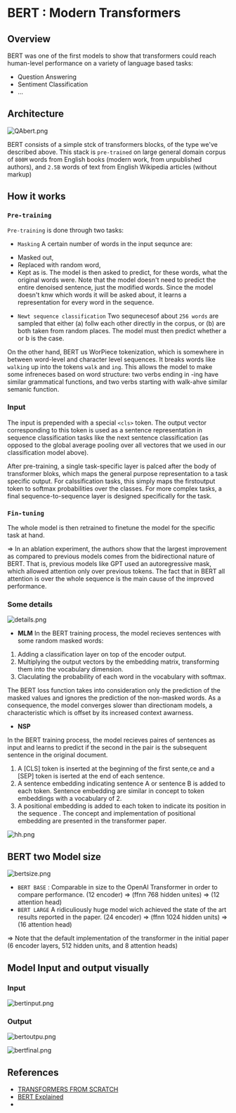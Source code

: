 # BERT : Modern Transformers


## Overview
BERT was one of the first models to show that transformers could reach human-level performance on a variety of language based tasks:
- Question Answering
- Sentiment Classification
- …

## Architecture

![QAbert.png](images\QAbert.png)

BERT consists of a simple stck of transformers blocks, of the type we've described above. This stack is `pre-trained` on large general domain corpus of `800M` words from English books (modern work, from unpublished authors), and `2.5B` words of text from English Wikipedia articles (without markup)

## How it works

### `Pre-training`

`Pre-training` is done through two tasks:

* `Masking`  A certain number of words in the input sequnce are: 
- Masked out, 
- Replaced with random word,
- Kept as is.
The model is then asked to predict, for these words, what the original words were. Note that the model doesn't need to predict the entire denoised sentence, just the modified words. Since the model doesn't knw which words it will be asked about, it learns a representation for every word in the sequence.

* `Newt sequence classification` Two sequnecesof about `256 words` are sampled that either (a) follw each other directly in the corpus, or (b) are both taken from random places. The model must then predict whether a or b is the case.


On the other hand, BERT us WorPiece tokenization, which is somewhere in between word-level and character level sequences. It breaks words like `walking` up into the tokens `walk` and `ing`. This allows the model to make some infreneces based on word structure: two verbs ending in -ing have similar grammatical functions, and two verbs starting with walk-ahve similar semanic function.


### Input
The input is prepended with a special `<cls>` token. The output vector corresponding to this token is used as a sentence representation in sequence classification tasks like the next sentence classification (as opposed to the global average pooling over all vectores that we used in our classification model above).

After pre-training, a single task-specific layer is palced after the body of transformer bloks, which maps the general purpose representation to a task specific output. For calssification tasks, this simply maps the firstoutput token to softmax probabilities over the classes. For more complex tasks, a final sequence-to-sequence layer is designed specifically for the task.


### `Fin-tuning`

The whole model is then retrained to finetune the model for the specific task at hand.


⇒ In an ablation experiment, the authors show that the largest improvement as compared to previous models comes from the bidirectional nature of BERT. That is, previous models like GPT used an autoregressive mask, which allowed attention only over previous tokens. The fact that in BERT all attention is over the whole sequence is the main cause of the improved performance.

### Some details

![details.png](images\details.png)

* **MLM**
In the BERT training process, the model recieves sentences with some random masked words:

1. Adding a classification layer on top of the encoder output.
2. Multiplying the output vectors by the embedding matrix, transforming them into the vocabulary dimension.
3. Claculating the probability of each word in the vocabulary with softmax.

The BERT loss function takes into consideration only the prediction of the masked values and ignores the prediction of the non-masked words. As a consequence, the model converges slower than directionam models, a characteristic which is offset by its increased context awarness.

* **NSP**

In the BERT training process, the model recieves paires of sentences as input and learns to predict if the second in the pair is the subsequent sentence in the original document. 

1. A [CLS] token is inserted at the beginning of the first sente,ce and a [SEP] token is iserted at the end of each sentence.
2. A sentence embedding indicating sentence A or sentence B is added to each token. Sentence embedding are similar in concept to token embeddings with a vocabulary of 2.
3. A positional embedding is added to each token to indicate its position in the sequence . The concept and implementation of positional embedding are presented in the transformer paper.

![hh.png](images\hh.png)


## BERT two Model size

![bertsize.png](images\bertsize.png)

 * `BERT BASE` : Comparable in size to the OpenAI Transformer in order to compare performance. (12 encoder) => (ffnn 768 hidden unites) => (12 attention head)
 * `BERT LARGE` A ridiculiously huge model wich achieved the state of the art results reported in the paper. (24 encoder) => (ffnn 1024 hidden units) => (16 attention head)
 
 => Note that the default implementation of the transformer in the initial paper (6 encoder layers, 512 hidden units, and 8 attention heads)
 
## Model Input and output visually
### Input
![bertinput.png](images\bertinput.png)
### Output
![bertoutpu.png](images\bertoutpu.png)

![bertfinal.png](images\bertfinal.png)

## References
- [TRANSFORMERS FROM SCRATCH](http://peterbloem.nl/blog/transformers)
- [BERT Explained](https://www.lyrn.ai/2018/11/07/explained-bert-state-of-the-art-language-model-for-nlp/)
- 
